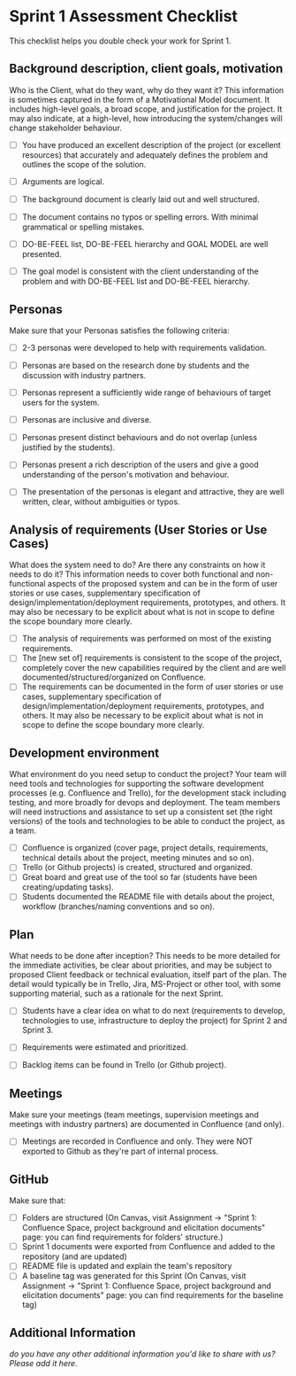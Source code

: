 # Sprint 1 Assessment Checklist
This checklist helps you double check your work for Sprint 1. 


## Background description, client goals, motivation
Who is the Client, what do they want, why do they want it? This information is sometimes captured in the form of a Motivational Model document. It includes high-level goals, a broad scope, and justification for the project. It may also indicate, at a high-level, how introducing the system/changes will change stakeholder behaviour.

- [ ] You have produced an excellent description of the project (or excellent resources) that accurately and adequately defines the problem and outlines the scope of the solution.
- [ ] Arguments are logical. 
- [ ] The background document is clearly laid out and well structured. 
- [ ] The document contains no typos or spelling errors. With minimal grammatical or spelling mistakes. 
- [ ] DO-BE-FEEL list, DO-BE-FEEL hierarchy and GOAL MODEL are well presented. 
- [ ] The goal model is consistent with the client understanding of the problem and with DO-BE-FEEL list and DO-BE-FEEL hierarchy.



## Personas
Make sure that your Personas satisfies the following criteria:

- [ ] 2-3 personas were developed to help with requirements validation.
- [ ] Personas are based on the research done by students and the discussion with industry partners.
- [ ] Personas represent a sufficiently wide range of behaviours of target users for the system.
- [ ] Personas are inclusive and diverse.
- [ ] Personas present distinct behaviours and do not overlap (unless justified by the students).
- [ ] Personas present a rich description of the users and give a good understanding of the person's motivation and behaviour.
- [ ] The presentation of the personas is elegant and attractive, they are well written, clear, without ambiguities or typos.


## Analysis of requirements (User Stories or Use Cases)
What does the system need to do? Are there any constraints on how it needs to do it? This information needs to cover both functional and non-functional aspects of the proposed system and can be in the form of user stories or use cases, supplementary specification of design/implementation/deployment requirements, prototypes, and others. It may also be necessary to be explicit about what is not in scope to define the scope boundary more clearly.

- [ ] The analysis of requirements was performed on most of the existing requirements. 
- [ ] The [new set of] requirements is consistent to the scope of the project, completely cover the new capabilities required by the client and are well documented/structured/organized on Confluence.
- [ ] The requirements can be documented in the form of user stories or use cases, supplementary specification of design/implementation/deployment requirements, prototypes, and others. It may also be necessary to be explicit about what is not in scope to define the scope boundary more clearly.

## Development environment
What environment do you need setup to conduct the project? Your team will need tools and technologies for supporting the software development processes (e.g. Confluence and Trello), for the development stack including testing, and more broadly for devops and deployment. The team members will need instructions and assistance to set up a consistent set (the right versions) of the tools and technologies to be able to conduct the project, as a team.

- [ ] Confluence is organized (cover page, project details, requirements, technical details about the project, meeting minutes and so on). 
- [ ] Trello (or Github projects) is created, structured and organized. 
- [ ] Great board and great use of the tool so far (students have been creating/updating tasks).
- [ ] Students documented the README file with details about the project, workflow (branches/naming conventions and so on).

## Plan
What needs to be done after inception? This needs to be more detailed for the immediate activities, be clear about priorities, and may be subject to proposed Client feedback or technical evaluation, itself part of the plan. The detail would typically be in Trello, Jira, MS-Project or other tool, with some supporting material, such as a rationale for the next Sprint.

- [ ] Students have a clear idea on what to do next (requirements to develop, technologies to use, infrastructure to deploy the project) for Sprint 2 and Sprint 3. 
- [ ] Requirements were estimated and prioritized.
- [ ] Backlog items can be found in Trello (or Github project).


## Meetings
Make sure your meetings (team meetings, supervision meetings and meetings with industry partners) are documented in Confluence (and only). 

- [ ] Meetings are recorded in Confluence and only. They were NOT exported to Github as they're part of internal process.


## GitHub 
Make sure that: 

- [ ] Folders are structured (On Canvas, visit Assignment -> "Sprint 1: Confluence Space, project background and elicitation documents" page: you can find requirements for folders' structure.)
- [ ] Sprint 1 documents were exported from Confluence and added to the repository (and are updated)
- [ ] README file is updated and explain the team's repository
- [ ] A baseline tag was generated for this Sprint (On Canvas, visit Assignment -> "Sprint 1: Confluence Space, project background and elicitation documents" page: you can find requirements for the baseline tag)

## Additional Information

*do you have any other additional information you'd like to share with us? Please add it here.*
